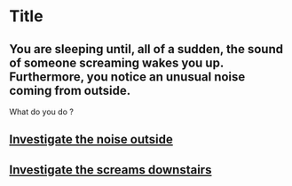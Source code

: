# Title
## You are sleeping until, all of a sudden, the sound of someone screaming wakes you up. Furthermore, you notice an unusual noise coming from outside.  
What do you do ?  
## [Investigate the noise outside](window.md)  
## [Investigate the screams downstairs](door.md)
